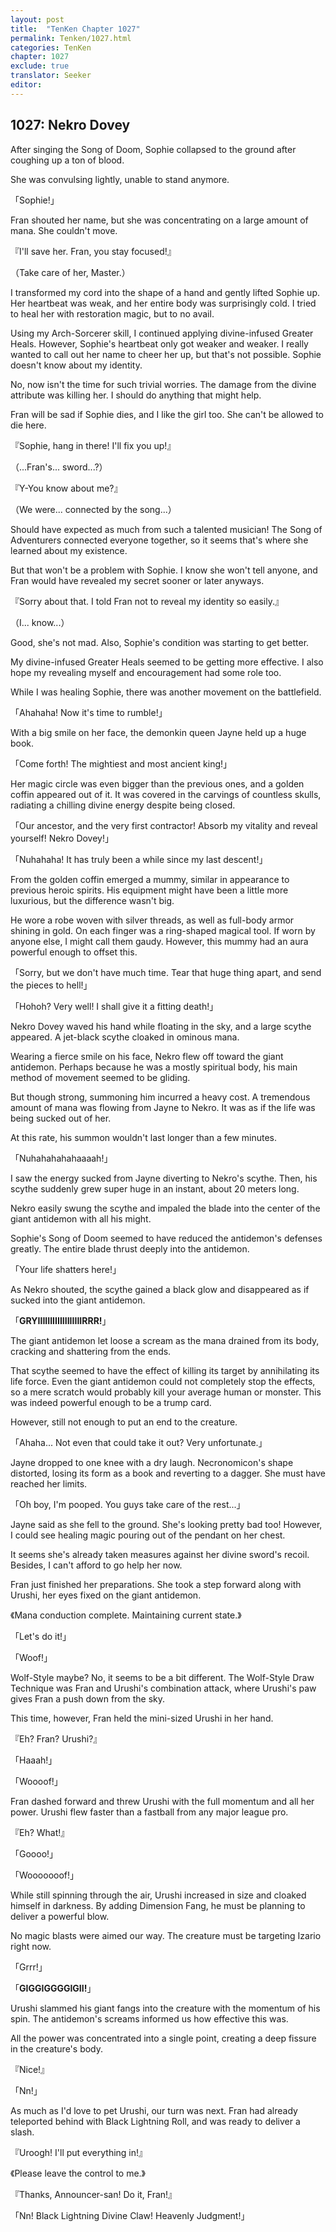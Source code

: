 ```yaml
---
layout: post
title:  "TenKen Chapter 1027"
permalink: Tenken/1027.html
categories: TenKen
chapter: 1027
exclude: true
translator: Seeker
editor: 
---
```

<h2>1027: Nekro Dovey</h2>

After singing the Song of Doom, Sophie collapsed to the ground after coughing up a ton of blood.

She was convulsing lightly, unable to stand anymore.

「Sophie!」

Fran shouted her name, but she was concentrating on a large amount of mana. She couldn't move.

『I'll save her. Fran, you stay focused!』

（Take care of her, Master.）

I transformed my cord into the shape of a hand and gently lifted Sophie up. Her heartbeat was weak, and her entire body was surprisingly cold. I tried to heal her with restoration magic, but to no avail.

Using my Arch-Sorcerer skill, I continued applying divine-infused Greater Heals. However, Sophie's heartbeat only got weaker and weaker. I really wanted to call out her name to cheer her up, but that's not possible. Sophie doesn't know about my identity.

No, now isn't the time for such trivial worries. The damage from the divine attribute was killing her. I should do anything that might help.

Fran will be sad if Sophie dies, and I like the girl too. She can't be allowed to die here.

『Sophie, hang in there! I'll fix you up!』

（...Fran's... sword...?）

『Y-You know about me?』

（We were... connected by the song...）

Should have expected as much from such a talented musician! The Song of Adventurers connected everyone together, so it seems that's where she learned about my existence.

But that won't be a problem with Sophie. I know she won't tell anyone, and Fran would have revealed my secret sooner or later anyways.

『Sorry about that. I told Fran not to reveal my identity so easily.』

（I... know...）

Good, she's not mad. Also, Sophie's condition was starting to get better.

My divine-infused Greater Heals seemed to be getting more effective. I also hope my revealing myself and encouragement had some role too.

While I was healing Sophie, there was another movement on the battlefield.

「Ahahaha! Now it's time to rumble!」

With a big smile on her face, the demonkin queen Jayne held up a huge book.

「Come forth! The mightiest and most ancient king!」

Her magic circle was even bigger than the previous ones, and a golden coffin appeared out of it. It was covered in the carvings of countless skulls, radiating a chilling divine energy despite being closed.

「Our ancestor, and the very first contractor! Absorb my vitality and reveal yourself! Nekro Dovey!」

「Nuhahaha! It has truly been a while since my last descent!」

From the golden coffin emerged a mummy, similar in appearance to previous heroic spirits. His equipment might have been a little more luxurious, but the difference wasn't big.

He wore a robe woven with silver threads, as well as full-body armor shining in gold. On each finger was a ring-shaped magical tool. If worn by anyone else, I might call them gaudy. However, this mummy had an aura powerful enough to offset this.

「Sorry, but we don't have much time. Tear that huge thing apart, and send the pieces to hell!」

「Hohoh? Very well! I shall give it a fitting death!」

Nekro Dovey waved his hand while floating in the sky, and a large scythe appeared. A jet-black scythe cloaked in ominous mana.

Wearing a fierce smile on his face, Nekro flew off toward the giant antidemon. Perhaps because he was a mostly spiritual body, his main method of movement seemed to be gliding.

But though strong, summoning him incurred a heavy cost. A tremendous amount of mana was flowing from Jayne to Nekro. It was as if the life was being sucked out of her.

At this rate, his summon wouldn't last longer than a few minutes.

「Nuhahahahahaaaah!」

I saw the energy sucked from Jayne diverting to Nekro's scythe. Then, his scythe suddenly grew super huge in an instant, about 20 meters long.

Nekro easily swung the scythe and impaled the blade into the center of the giant antidemon with all his might.

Sophie's Song of Doom seemed to have reduced the antidemon's defenses greatly. The entire blade thrust deeply into the antidemon.

「Your life shatters here!」

As Nekro shouted, the scythe gained a black glow and disappeared as if sucked into the giant antidemon.

「**GRYIIIIIIIIIIIIIIIIIIRRR!**」

The giant antidemon let loose a scream as the mana drained from its body, cracking and shattering from the ends.

That scythe seemed to have the effect of killing its target by annihilating its life force. Even the giant antidemon could not completely stop the effects, so a mere scratch would probably kill your average human or monster. This was indeed powerful enough to be a trump card.

However, still not enough to put an end to the creature.

「Ahaha... Not even that could take it out? Very unfortunate.」

Jayne dropped to one knee with a dry laugh. Necronomicon's shape distorted, losing its form as a book and reverting to a dagger. She must have reached her limits.

「Oh boy, I'm pooped. You guys take care of the rest...」

Jayne said as she fell to the ground. She's looking pretty bad too! However, I could see healing magic pouring out of the pendant on her chest.

It seems she's already taken measures against her divine sword's recoil. Besides, I can't afford to go help her now.

Fran just finished her preparations. She took a step forward along with Urushi, her eyes fixed on the giant antidemon.

《Mana conduction complete. Maintaining current state.》

「Let's do it!」

「Woof!」

Wolf-Style maybe? No, it seems to be a bit different. The Wolf-Style Draw Technique was Fran and Urushi's combination attack, where Urushi's paw gives Fran a push down from the sky.

This time, however, Fran held the mini-sized Urushi in her hand.

『Eh? Fran? Urushi?』

「Haaah!」

「Woooof!」

Fran dashed forward and threw Urushi with the full momentum and all her power. Urushi flew faster than a fastball from any major league pro.

『Eh? What!』

「Goooo!」

「Wooooooof!」

While still spinning through the air, Urushi increased in size and cloaked himself in darkness. By adding Dimension Fang, he must be planning to deliver a powerful blow.

No magic blasts were aimed our way. The creature must be targeting Izario right now.

「Grrr!」

「**GIGGIGGGGIGII!**」

Urushi slammed his giant fangs into the creature with the momentum of his spin. The antidemon's screams informed us how effective this was.

All the power was concentrated into a single point, creating a deep fissure in the creature's body.

『Nice!』

「Nn!」

As much as I'd love to pet Urushi, our turn was next. Fran had already teleported behind with Black Lightning Roll, and was ready to deliver a slash.

『Uroogh! I'll put everything in!』

《Please leave the control to me.》

『Thanks, Announcer-san! Do it, Fran!』

「Nn! Black Lightning Divine Claw! Heavenly Judgment!」



